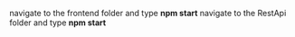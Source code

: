navigate to the frontend folder and type
<b>npm start</b>
navigate to the RestApi folder and type
<b>npm start</b>
